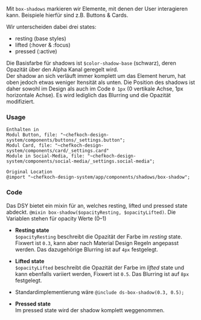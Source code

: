 Mit `box-shadows` markieren wir Elemente, mit denen der User interagieren kann. Beispiele hierfür sind z.B. Buttons & Cards.  

Wir unterscheiden dabei drei states:
- resting (base styles)
- lifted (:hover & :focus)
- pressed (:active)

Die Basisfarbe für shadows ist `$color-shadow-base` (schwarz), deren Opazität über den Alpha Kanal geregelt wird.  
Der shadow an sich verläuft immer komplett um das Element herum, hat oben jedoch etwas weniger Itensität als unten. Die Position des shadows ist daher sowohl im Design als auch im Code `0 1px` (0 vertikale Achse, 1px horizontale Achse). Es wird lediglich das Blurring und die Opazität modifiziert.

### Usage

    Enthalten in  
    Modul Button, file: "~chefkoch-design-system/components/buttons/_settings.button";
    Modul Card, file: "~chefkoch-design-system/components/card/_settings.card"
    Module in Social-Media, file: "~chefkoch-design-system/components/social-media/_settings.social-media";
    
    Original Location
    @import "~chefkoch-design-system/app/components/shadows/box-shadow";


### Code  
Das DSY bietet ein mixin für an, welches resting, lifted und pressed state abdeckt. `@mixin box-shadow($opacityResting, $opacityLifted)`. Die Variablen stehen für opacity Werte (0–1)

- __Resting state__  
`$opacityResting` beschreibt die Opazität der Farbe im _resting_ state. Fixwert ist `0.3`, kann aber nach Material Design Regeln angepasst werden. Das dazugehörige Blurring ist auf `4px` festgelegt.  
- __Lifted state__  
`$opacityLifted` beschreibt die Opazität der Farbe im _lifted_ state und kann ebenfalls variiert werden, Fixwert ist `0.5`. Das Blurring ist auf `8px` festgelegt.
- Standardimplementierung wäre `@include ds-box-shadow(0.3, 0.5);`


- __Pressed state__  
Im pressed state wird der shadow komplett weggenommen.
